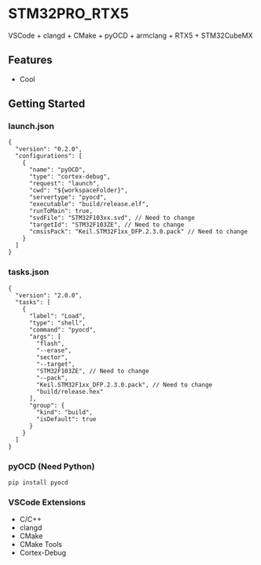 # STM32PRO_RTX5
VSCode + clangd + CMake + pyOCD + armclang + RTX5 + STM32CubeMX
## Features
- Cool

## Getting Started

### launch.json
```
{
  "version": "0.2.0",
  "configurations": [
    {
      "name": "pyOCD",
      "type": "cortex-debug",
      "request": "launch",
      "cwd": "${workspaceFolder}",
      "servertype": "pyocd",
      "executable": "build/release.elf",
      "runToMain": true,
      "svdFile": "STM32F103xx.svd", // Need to change
      "targetId": "STM32F103ZE", // Need to change
      "cmsisPack": "Keil.STM32F1xx_DFP.2.3.0.pack" // Need to change
    }
  ]
}
```

### tasks.json
```
{
  "version": "2.0.0",
  "tasks": [
    {
      "label": "Load",
      "type": "shell",
      "command": "pyocd",
      "args": [
        "flash",
        "--erase",
        "sector",
        "--target",
        "STM32F103ZE", // Need to change
        "--pack",
        "Keil.STM32F1xx_DFP.2.3.0.pack", // Need to change
        "build/release.hex"
      ],
      "group": {
        "kind": "build",
        "isDefault": true
      }
    }
  ]
}
```

### pyOCD (Need Python)
```
pip install pyocd
```

### VSCode Extensions
- C/C++
- clangd
- CMake
- CMake Tools
- Cortex-Debug
